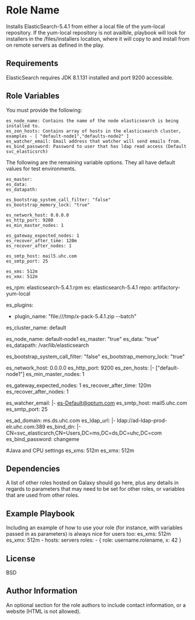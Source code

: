 Role Name
=========

Installs ElasticSearch-5.4.1 from either a local file of the yum-local repository. If the yum-local repository is not availble, playbook will look for installers in the /files/installers location, where it will copy to and install from on remote servers as defined in the play.

Requirements
------------

ElasticSearch requires JDK 8.1.131 installed and port 9200 accessible. 

Role Variables
--------------

You must provide the following:

```
es_node_name: Contains the name of the node elasticsearch is being installed to.
es_zen_hosts: Contains array of hosts in the elasticsearch cluster, examples - [ "default-node1","defaults-node2" ]  
es_watcher_email: Email address that watcher will send emails from.
es_bind_password: Password to user that has ldap read access (Default svc_elasticsrch)
```

The following are the remaining variable options. They all have default values for test environments. 

```
es_master:
es_data:
es_datapath:

es_bootstrap_system_call_filter: "false"
es_bootstrap_memory_lock: "true"

es_network_host: 0.0.0.0
es_http_port: 9200
es_min_master_nodes: 1

es_gateway_expected_nodes: 1
es_recover_after_time: 120m
es_recover_after_nodes: 1

es_smtp_host: mail5.uhc.com
es_smtp_port: 25

es_xms: 512m
es_xmx: 512m
```

es_rpm: elasticsearch-5.4.1.rpm
es: elasticsearch-5.4.1
repo: artifactory-yum-local

es_plugins:
  - plugin_name: "file:///tmp/x-pack-5.4.1.zip --batch"

es_cluster_name: default

es_node_name: default-node1
es_master: "true"
es_data: "true"
es_datapath: /var/lib/elasticsearch

es_bootstrap_system_call_filter: "false"
es_bootstrap_memory_lock: "true"

es_network_host: 0.0.0.0
es_http_port: 9200
es_zen_hosts: |-
  ["default-node1"]
es_min_master_nodes: 1

es_gateway_expected_nodes: 1
es_recover_after_time: 120m
es_recover_after_nodes: 1

es_watcher_email: |-
  es-Default@optum.com
es_smtp_host: mail5.uhc.com
es_smtp_port: 25

es_ad_domain: ms.ds.uhc.com
es_ldap_url: |-
  ldap://ad-ldap-prod-elr.uhc.com:389
es_bind_dn: |-
  CN=svc_elasticsrch,CN=Users,DC=ms,DC=ds,DC=uhc,DC=com
es_bind_password: changeme

#Java and CPU settings
es_xms: 512m
es_xmx: 512m


Dependencies
------------

A list of other roles hosted on Galaxy should go here, plus any details in regards to parameters that may need to be set for other roles, or variables that are used from other roles.

Example Playbook
----------------

Including an example of how to use your role (for instance, with variables passed in as parameters) is always nice for users too:
es_xms: 512m
es_xmx: 512m
    - hosts: servers
      roles:
         - { role: username.rolename, x: 42 }

License
-------

BSD

Author Information
------------------

An optional section for the role authors to include contact information, or a website (HTML is not allowed).

